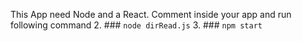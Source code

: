This App need Node and a React. 
Comment inside your app and run following command
2. ### `node dirRead.js`
3. ### `npm start`
